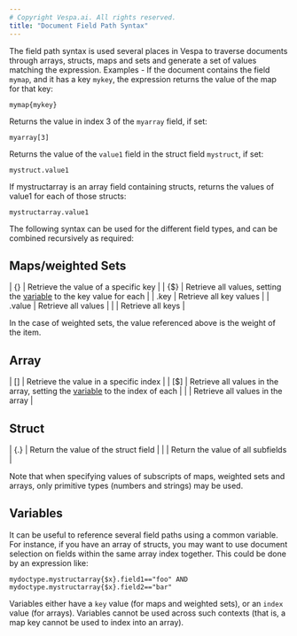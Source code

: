 ```yaml
---
# Copyright Vespa.ai. All rights reserved.
title: "Document Field Path Syntax"
---
```


The field path syntax is used several places in Vespa to traverse documents through
arrays, structs, maps and sets and generate a set of values matching the expression. Examples -
If the document contains the field `mymap`, and it has a
key `mykey`, the expression returns the value of the map for that key:

```
mymap{mykey}
```

Returns the value in index 3 of the `myarray` field, if set:

```
myarray[3]
```

Returns the value of the `value1` field in the struct
field `mystruct`, if set:

```
mystruct.value1
```

If mystructarray is an array field containing structs,
returns the values of value1 for each of those structs:

```
mystructarray.value1
```

The following syntax can be used for the different field types,
and can be combined recursively as required:

## Maps/weighted Sets

| <mapfield>{<keyvalue>} | Retrieve the value of a specific key |
| <mapfield>{$<variablename>} | Retrieve all values, setting the [variable](#variables) to the key value for each |
| <mapfield>.key | Retrieve all key values |
| <mapfield>.value | Retrieve all values |
| <mapfield> | Retrieve all keys |

In the case of weighted sets, the value referenced above is the weight of the item.

## Array

| <arrayfield>[<index>] | Retrieve the value in a specific index |
| <arrayfield>[$<variablename>] | Retrieve all values in the array, setting the [variable](#variables) to the index of each |
| <arrayfield> | Retrieve all values in the array |

## Struct

| <structfield>{.<subfield>} | Return the value of the struct field |
| <structfield> | Return the value of all subfields |

Note that when specifying values of subscripts of maps, weighted sets and arrays,
only primitive types (numbers and strings) may be used.

## Variables

It can be useful to reference several field paths using a common variable.
For instance, if you have an array of structs,
you may want to use document selection on fields within the same array index together.
This could be done by an expression like:

```
mydoctype.mystructarray{$x}.field1=="foo" AND mydoctype.mystructarray{$x}.field2=="bar"
```

Variables either have a `key` value (for maps and weighted sets),
or an `index` value (for arrays).
Variables cannot be used across such contexts
(that is, a map key cannot be used to index into an array).
